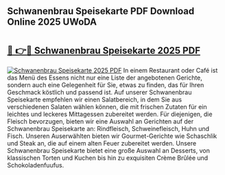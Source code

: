 ## Schwanenbrau Speisekarte PDF Download Online 2025 UWoDA

# <h2><a href="http://gc9xpt.nevu.top/?p=Schwanenbrau+Speisekarte">🔗 👉🔴 Schwanenbrau Speisekarte 2025 PDF</a></h2>

[![Schwanenbrau Speisekarte 2025 PDF](https://i.imgur.com/dBaPXMq.png)](http://gc9xpt.nevu.top/?p=Schwanenbrau+Speisekarte)
In einem Restaurant oder Café ist das Menü des Essens nicht nur eine Liste der angebotenen Gerichte, sondern auch eine Gelegenheit für Sie, etwas zu finden, das für Ihren Geschmack köstlich und passend ist. Auf unserer Schwanenbrau Speisekarte empfehlen wir einen Salatbereich, in dem Sie aus verschiedenen Salaten wählen können, die mit frischen Zutaten für ein leichtes und leckeres Mittagessen zubereitet werden. Für diejenigen, die Fleisch bevorzugen, bieten wir eine Auswahl an Gerichten auf der Schwanenbrau Speisekarte an: Rindfleisch, Schweinefleisch, Huhn und Fisch. Unseren Auserwählten bieten wir Gourmet-Gerichte wie Schaschlik und Steak an, die auf einem alten Feuer zubereitet werden. Unsere Schwanenbrau Speisekarte bietet eine große Auswahl an Desserts, von klassischen Torten und Kuchen bis hin zu exquisiten Crème Brûlée und Schokoladenfuufus.
